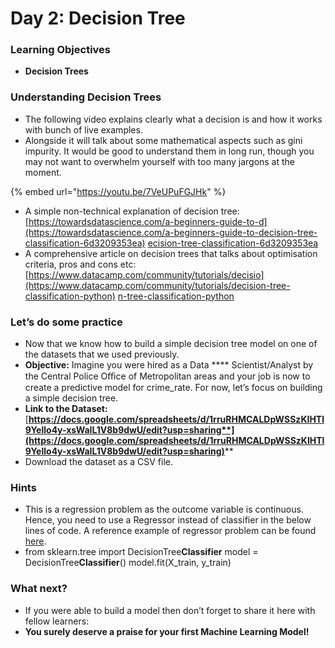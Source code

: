 # Day 2: Decision Tree

### Learning Objectives

* **Decision Trees**

### Understanding Decision Trees

* The following video explains clearly what a decision is and how it works with bunch of live examples.
* Alongside it will talk about some mathematical aspects such as gini impurity. It would be good to understand them in long run, though you may not want to overwhelm yourself with too many jargons at the moment.

{% embed url="https://youtu.be/7VeUPuFGJHk" %}

* A simple non-technical explanation of decision tree: [https://towardsdatascience.com/a-beginners-guide-to-d](https://towardsdatascience.com/a-beginners-guide-to-decision-tree-classification-6d3209353ea) [ecision-tree-classification-6d3209353ea](https://towardsdatascience.com/a-beginners-guide-to-decision-tree-classification-6d3209353ea)
* A comprehensive article on decision trees that talks about optimisation criteria, pros and cons etc: [https://www.datacamp.com/community/tutorials/decisio](https://www.datacamp.com/community/tutorials/decision-tree-classification-python) [n-tree-classification-python](https://www.datacamp.com/community/tutorials/decision-tree-classification-python)

### Let’s do some practice

* Now that we know how to build a simple decision tree model on one of the datasets that we used previously.
* **Objective:** Imagine you were hired as a Data **** Scientist/Analyst by the Central Police Oﬃce of Metropolitan areas and your job is now to create a predictive model for crime\_rate. For now, let’s focus on building a simple decision tree.
* **Link to the Dataset:** [**https://docs.google.com/spreadsheets/d/1rruRHMCALDpWSSzKIHTl9Yello4y-xsWaIL1V8b9dwU/edit?usp=sharing**](https://docs.google.com/spreadsheets/d/1rruRHMCALDpWSSzKIHTl9Yello4y-xsWaIL1V8b9dwU/edit?usp=sharing)****
* Download the dataset as a CSV file.

### Hints

* This is a regression problem as the outcome variable is continuous. Hence, you need to use a Regressor instead of classifier in the below lines of code. A reference example of regressor problem can be found [here](https://www.kaggle.com/dansbecker/your-first-machine-learning-model).
* from sklearn.tree import DecisionTree**Classifier** model = DecisionTree**Classifier**() model.fit(X\_train, y\_train)

### What next?

* If you were able to build a model then don’t forget to share it here with fellow learners:
* **You surely deserve a praise for your first Machine Learning Model!**
